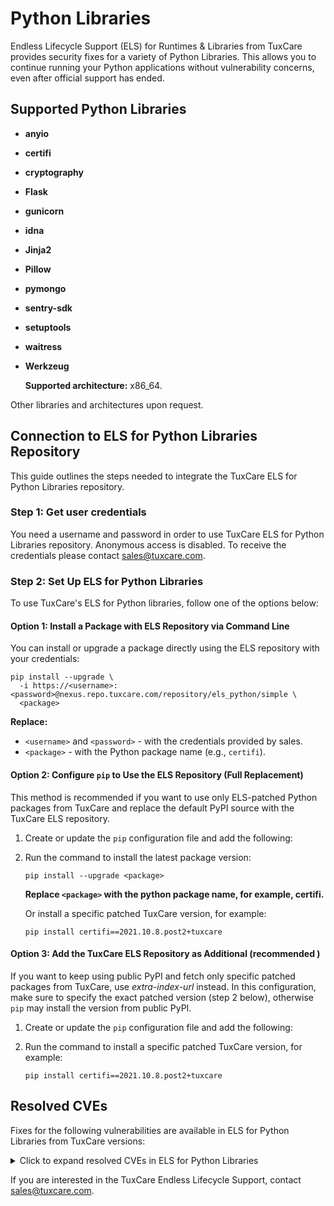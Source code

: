 # Python Libraries

Endless Lifecycle Support (ELS) for Runtimes & Libraries from TuxCare provides security fixes for a variety of Python Libraries. This allows you to continue running your Python applications without vulnerability concerns, even after official support has ended.

## Supported Python Libraries

* **anyio**
* **certifi**
* **cryptography**
* **Flask**
* **gunicorn**
* **idna**
* **Jinja2**
* **Pillow**
* **pymongo**
* **sentry-sdk**
* **setuptools**
* **waitress**
* **Werkzeug**

  **Supported architecture:** x86_64.

Other libraries and architectures upon request.

## Connection to ELS for Python Libraries Repository

This guide outlines the steps needed to integrate the TuxCare ELS for Python Libraries repository.

### Step 1: Get user credentials

You need a username and password in order to use TuxCare ELS for Python Libraries repository. Anonymous access is disabled. To receive the credentials please contact [sales@tuxcare.com](mailto:sales@tuxcare.com).

### Step 2: Set Up ELS for Python Libraries

To use TuxCare's ELS for Python libraries, follow one of the options below:

#### Option 1: Install a Package with ELS Repository via Command Line

You can install or upgrade a package directly using the ELS repository with your credentials:

<CodeWithCopy>

```text
pip install --upgrade \
  -i https://<username>:<password>@nexus.repo.tuxcare.com/repository/els_python/simple \
  <package>
```

</CodeWithCopy>

**Replace:**
* `<username>` and `<password>` - with the credentials provided by sales.  
* `<package>` - with the Python package name (e.g., `certifi`).

#### Option 2: Configure `pip` to Use the ELS Repository (Full Replacement)

This method is recommended if you want to use only ELS-patched Python packages from TuxCare and replace the default PyPI source with the TuxCare ELS repository. 

1. Create or update the `pip` configuration file and add the following:

   <CodeTabs :tabs="[
   { title: 'Linux/macOS (~/.pip/pip.conf)', content:
   `[global]
   index-url = https://username:password@nexus.repo.tuxcare.com/repository/els_python/simple` },
   { title: 'Windows (%APPDATA%\pip\pip.ini)', content:
   `[global]
   index-url = https://username:password@nexus.repo.tuxcare.com/repository/els_python/simple` }
   ]" />

2. Run the command to install the latest package version:

   <CodeWithCopy>

   ```text
   pip install --upgrade <package>
   ```

   </CodeWithCopy>

   **Replace `<package>` with the python package name, for example, certifi.**

   Or install a specific patched TuxCare version, for example:

   <CodeWithCopy>

   ```text
   pip install certifi==2021.10.8.post2+tuxcare
   ```

   </CodeWithCopy>

#### Option 3: Add the TuxCare ELS Repository as Additional (recommended )

If you want to keep using public PyPI and fetch only specific patched packages from TuxCare, use *extra-index-url* instead. In this configuration, make sure to specify the exact patched version (step 2 below), otherwise `pip` may install the version from public PyPI.

1. Create or update the `pip` configuration file and add the following:

   <CodeTabs :tabs="[
   { title: 'Linux/macOS (~/.pip/pip.conf)', content:
   `[global]
   extra-index-url = https://username:password@nexus.repo.tuxcare.com/repository/els_python/simple` },
   { title: 'Windows (%APPDATA%\pip\pip.ini)', content:
   `[global]
   extra-index-url = https://username:password@nexus.repo.tuxcare.com/repository/els_python/simple` }
   ]" />

2. Run the command to install a specific patched TuxCare version, for example:

   <CodeWithCopy>

   ```text
   pip install certifi==2021.10.8.post2+tuxcare
   ```

   </CodeWithCopy>

## Resolved CVEs

Fixes for the following vulnerabilities are available in ELS for Python Libraries from TuxCare versions:

<details>
  <summary>Click to expand resolved CVEs in ELS for Python Libraries</summary>

| CVE ID              | Severity | Library      | Vulnerable Version | Safe Version |
| :-----------------: | :------: | :----------: | :----------------: | :----------: |
| GHSA-56pw-mpj4-fxww | High     | pillow       | 9.4.0              | 9.4.0.post2+tuxcare |
| GHSA-h4gh-qq45-vh27 | Medium   | cryptography | 42.0.8             | 42.0.8.post1+tuxcare |
| CVE-2019-6446       | Critical | numpy        | 1.16.0             | 1.16.0.post1+tuxcare |
| CVE-2021-41945      | N/A      | httpx        | 0.22.0             | 0.22.0.post1+tuxcare |
| CVE-2022-23491      | High     | certifi      | 2021.10.8          | 2021.10.08.post2+tuxcare |
| CVE-2023-4863       | High     | pillow       | 9.4.0	            | 9.4.0.post2+tuxcare |
| CVE-2023-23934      | Low      | werkzeug  	| 1.0.1              | 1.0.1.post3+tuxcare |
| CVE-2023-25577      | High     | Werkzeug     | 1.0.1	            | 1.0.1.post1+tuxcare<br>1.0.1.post2+tuxcare<br>1.0.1.post3+tuxcare |
| CVE-2023-30861      | High     | flask	      | 1.1.2              | 1.1.2.post1+tuxcare |
| CVE-2023-32681      | Medium   | requests     | 2.25.1             | 2.25.1.post1+tuxcare |
| CVE-2023-32681      | Medium   | requests     | 2.30.0             | 2.30.0.post1+tuxcare |
| CVE-2023-37276      | High     | aiohttp      | 3.8.4              | 3.8.4.post1+tuxcare |
| CVE-2023-37920      | Critical | certifi      | 2021.10.8          | 2021.10.08.post1+tuxcare<br>2021.10.08.post2+tuxcare |
| CVE-2023-37920      | Critical | certifi      | 2022.12.7          | 2022.12.07.post1+tuxcare<br>2022.12.07.post2+tuxcare |
| CVE-2023-44271      | High     | pillow       | 9.4.0              | 9.4.0.post1+tuxcare |
| CVE-2023-47627      | High     | aiohttp      | 3.8.5              | 3.8.5.post1+tuxcare |
| CVE-2023-50447      | High     | pillow       | 9.4.0              | 9.4.0.post2+tuxcare |
| CVE-2023-50447      | High     | pillow       | 9.5.0              | 9.5.0.post1+tuxcare |
| CVE-2024-3651       | High     | idna         | 2.1                | 2.1.post1+tuxcare |
| CVE-2024-5629       | N/A      | pymongo	   | 3.13.0             | 3.13.0.post1+tuxcare |
| CVE-2024-6345       | High     | setuptools   | 65.5.1             | 65.5.1.post1+tuxcare |
| CVE-2024-6827       | High     | gunicorn     | 22.0.0             | 22.0.0.post1+tuxcare |
| CVE-2024-12797      | N/A      | cryptography | 43.0.1             | 43.0.1.post1+tuxcare |
| CVE-2024-12797      | N/A      | cryptography | 43.0.3             | 43.0.3.post1+tuxcare |
| CVE-2024-22195      | Medium   | jinja2	      | 2.11.3             | 2.11.3.post1+tuxcare<br>2.11.3.post2+tuxcare |
| CVE-2024-24680      | High     | django       | 5.0.1              | 5.0.1.post1+tuxcare |
| CVE-2024-28219      | Medium   | pillow       | 9.4.0              | 9.4.0.post3+tuxcare |
| CVE-2024-34064      | Medium   | jinja2	      | 2.11.3             | 2.11.3.post1+tuxcare<br>2.11.3.post2+tuxcare |
| CVE-2024-39689      | High     | certifi      | 2022.12.7          | 2022.12.07.post2+tuxcare |
| CVE-2024-39689      | High     | certifi      | 2023.7.22          | 2023.07.22.post1+tuxcare |
| CVE-2024-47081      | Medium   | requests	   | 2.32.3		         | 2.32.3.post1+tuxcare |
| CVE-2024-49766      | Medium   | werkzeug	   | 1.0.1              | 1.0.1.post1+tuxcare<br>1.0.1.post2+tuxcare<br>1.0.1.post3+tuxcare |
| CVE-2024-49767      | High     | werkzeug	   | 1.0.1              | 1.0.1.post1+tuxcare<br>1.0.1.post3+tuxcare |
| CVE-2024-49768      | Medium   | waitress	   | 2.1.2              | 2.1.2.post1+tuxcare<br>2.1.2.post2+tuxcare |
| CVE-2024-49769      | High     | waitress	   | 2.1.2              | 2.1.2.post2+tuxcare |
| CVE-2024-52304      | High     | aiohttp      | 3.8.5              | 3.8.5.post2+tuxcare |
| CVE-2024-56326      | Medium   | jinja2	      | 2.11.3             | 2.11.3.post2+tuxcare |
| CVE-2024-56374      | Medium   | django       | 5.1.4              | 5.1.4.post1+tuxcare |
| CVE-2025-27516      | Medium   | jinja2	      | 2.11.3             | 2.11.3.post2+tuxcare |
| CVE-2025-47273      | High     | setuptools	| 75.8.0             | 75.8.0.post1+tuxcare |

</details>

If you are interested in the TuxCare Endless Lifecycle Support, contact [sales@tuxcare.com](mailto:sales@tuxcare.com).